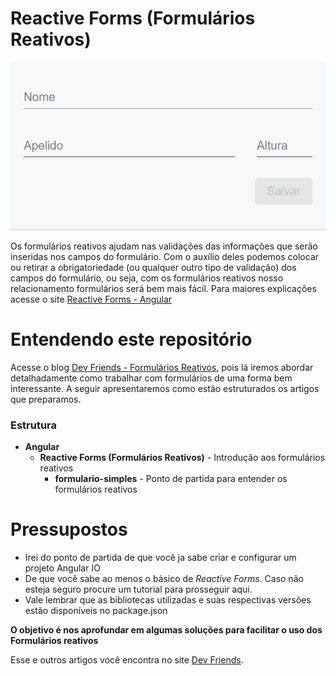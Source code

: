 # Reactive Forms (Formulários Reativos)

![Formulário Simples](https://github.com/arthur-lima-dev/angular-forms-example/blob/master/src/assets/reactive-forms.gif)

Os formulários reativos ajudam nas validações das informações que serão inseridas nos campos do formulário. Com o auxílio deles podemos colocar ou retirar a obrigatoriedade (ou qualquer outro tipo de validação) dos campos do formulário, ou seja, com os formulários reativos nosso relacionamento formulários será bem mais fácil.
Para maiores explicações acesse o site [Reactive Forms - Angular](https://angular.io/guide/reactive-forms)

# Entendendo este repositório
Acesse o blog [Dev Friends - Formulários Reativos](https://developers-friends.gitbook.io/blog/angular/reactive-forms), pois lá iremos abordar detalhadamente como trabalhar com formulários de uma forma bem interessante. A seguir apresentaremos como estão estruturados os artigos que preparamos.

### Estrutura 
- **Angular**
    - **Reactive Forms (Formulários Reativos)** - Introdução aos formulários reativos
        - **formulario-simples** - Ponto de partida para entender os formulários reativos

# Pressupostos
  - Irei do ponto de partida de que você ja sabe criar e configurar um projeto Angular IO
  - De que você sabe ao menos o básico de *Reactive Forms*. Caso não esteja seguro procure um tutorial para prosseguir aqui.
  - Vale lembrar que as bibliotecas utilizadas e suas respectivas versões estão disponíveis no package.json


**O objetivo é nos aprofundar em algumas soluções para facilitar o uso dos Formulários reativos**

Esse e outros artigos você encontra no site [Dev Friends](https://developers-friends.gitbook.io/blog/).
